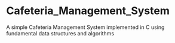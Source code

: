 # Cafeteria_Management_System
A simple Cafeteria Management System implemented in C using fundamental data structures and algorithms
